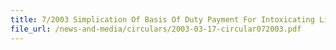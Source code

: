 ```yaml
---
title: 7/2003 Simplication Of Basis Of Duty Payment For Intoxicating Liquors
file_url: /news-and-media/circulars/2003-03-17-circular072003.pdf
---
```

